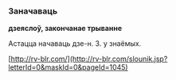 ### Заначаваць
**дзеяслоў, закончанае трыванне**

Астацца начаваць дзе-н. З. у знаёмых.

<a rel="author">[http://rv-blr.com/](http://rv-blr.com/slounik.jsp?letterId=0&maskId=0&pageId=1045)</a>
